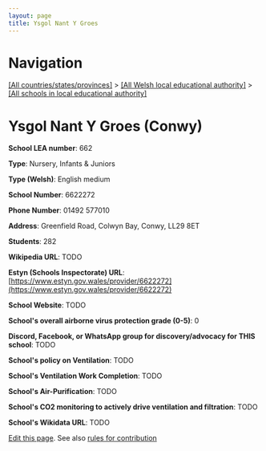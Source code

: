 ```yaml
---
layout: page
title: Ysgol Nant Y Groes
---
```

# Navigation

[[All countries/states/provinces]](../../..) > [[All Welsh local educational authority]](../..) > [[All schools in local educational authority]](..)

# Ysgol Nant Y Groes (Conwy)

**School LEA number**: 662

**Type**: Nursery, Infants & Juniors

**Type (Welsh)**: English medium

**School Number**: 6622272

**Phone Number**: 01492 577010

**Address**: Greenfield Road, Colwyn Bay, Conwy, LL29 8ET

**Students**: 282

**Wikipedia URL**: TODO

**Estyn (Schools Inspectorate) URL**: [https://www.estyn.gov.wales/provider/6622272](https://www.estyn.gov.wales/provider/6622272)

**School Website**: TODO

**School's overall airborne virus protection grade (0-5)**: 0

**Discord, Facebook, or WhatsApp group for discovery/advocacy for THIS school**: TODO

**School's policy on Ventilation**: TODO

**School's Ventilation Work Completion**: TODO

**School's Air-Purification**: TODO

**School's CO2 monitoring to actively drive ventilation and filtration**: TODO

**School's Wikidata URL**: TODO




[Edit this page](https://github.com/VentilationProject/Wales/edit/prif/./Conwy/Ysgol_Nant_Y_Groes.md). See also [rules for contribution](../../../contribution-rules/)